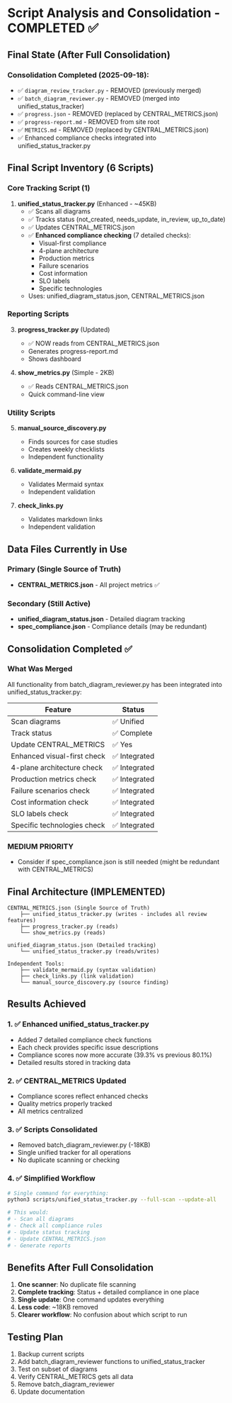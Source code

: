 # Script Analysis and Consolidation - COMPLETED ✅

## Final State (After Full Consolidation)

### Consolidation Completed (2025-09-18):
- ✅ `diagram_review_tracker.py` - REMOVED (previously merged)
- ✅ `batch_diagram_reviewer.py` - REMOVED (merged into unified_status_tracker)
- ✅ `progress.json` - REMOVED (replaced by CENTRAL_METRICS.json)
- ✅ `progress-report.md` - REMOVED from site root
- ✅ `METRICS.md` - REMOVED (replaced by CENTRAL_METRICS.json)
- ✅ Enhanced compliance checks integrated into unified_status_tracker.py

## Final Script Inventory (6 Scripts)

### Core Tracking Script (1)
1. **unified_status_tracker.py** (Enhanced - ~45KB)
   - ✅ Scans all diagrams
   - ✅ Tracks status (not_created, needs_update, in_review, up_to_date)
   - ✅ Updates CENTRAL_METRICS.json
   - ✅ **Enhanced compliance checking** (7 detailed checks):
     - Visual-first compliance
     - 4-plane architecture
     - Production metrics
     - Failure scenarios
     - Cost information
     - SLO labels
     - Specific technologies
   - Uses: unified_diagram_status.json, CENTRAL_METRICS.json

### Reporting Scripts
3. **progress_tracker.py** (Updated)
   - ✅ NOW reads from CENTRAL_METRICS.json
   - Generates progress-report.md
   - Shows dashboard

4. **show_metrics.py** (Simple - 2KB)
   - ✅ Reads CENTRAL_METRICS.json
   - Quick command-line view

### Utility Scripts
5. **manual_source_discovery.py**
   - Finds sources for case studies
   - Creates weekly checklists
   - Independent functionality

6. **validate_mermaid.py**
   - Validates Mermaid syntax
   - Independent validation

7. **check_links.py**
   - Validates markdown links
   - Independent validation

## Data Files Currently in Use

### Primary (Single Source of Truth)
- **CENTRAL_METRICS.json** - All project metrics ✅

### Secondary (Still Active)
- **unified_diagram_status.json** - Detailed diagram tracking
- **spec_compliance.json** - Compliance details (may be redundant)

## Consolidation Completed ✅

### What Was Merged

All functionality from batch_diagram_reviewer.py has been integrated into unified_status_tracker.py:

| Feature | Status |
|---------|--------|
| Scan diagrams | ✅ Unified |
| Track status | ✅ Complete |
| Update CENTRAL_METRICS | ✅ Yes |
| Enhanced visual-first check | ✅ Integrated |
| 4-plane architecture check | ✅ Integrated |
| Production metrics check | ✅ Integrated |
| Failure scenarios check | ✅ Integrated |
| Cost information check | ✅ Integrated |
| SLO labels check | ✅ Integrated |
| Specific technologies check | ✅ Integrated |

### MEDIUM PRIORITY
- Consider if spec_compliance.json is still needed (might be redundant with CENTRAL_METRICS)

## Final Architecture (IMPLEMENTED)

```
CENTRAL_METRICS.json (Single Source of Truth)
    ├── unified_status_tracker.py (writes - includes all review features)
    ├── progress_tracker.py (reads)
    └── show_metrics.py (reads)

unified_diagram_status.json (Detailed tracking)
    └── unified_status_tracker.py (reads/writes)

Independent Tools:
    ├── validate_mermaid.py (syntax validation)
    ├── check_links.py (link validation)
    └── manual_source_discovery.py (source finding)
```

## Results Achieved

### 1. ✅ Enhanced unified_status_tracker.py
- Added 7 detailed compliance check functions
- Each check provides specific issue descriptions
- Compliance scores now more accurate (39.3% vs previous 80.1%)
- Detailed results stored in tracking data

### 2. ✅ CENTRAL_METRICS Updated
- Compliance scores reflect enhanced checks
- Quality metrics properly tracked
- All metrics centralized

### 3. ✅ Scripts Consolidated
- Removed batch_diagram_reviewer.py (-18KB)
- Single unified tracker for all operations
- No duplicate scanning or checking

### 4. ✅ Simplified Workflow
```bash
# Single command for everything:
python3 scripts/unified_status_tracker.py --full-scan --update-all

# This would:
# - Scan all diagrams
# - Check all compliance rules
# - Update status tracking
# - Update CENTRAL_METRICS.json
# - Generate reports
```

## Benefits After Full Consolidation

1. **One scanner**: No duplicate file scanning
2. **Complete tracking**: Status + detailed compliance in one place
3. **Single update**: One command updates everything
4. **Less code**: ~18KB removed
5. **Clearer workflow**: No confusion about which script to run

## Testing Plan

1. Backup current scripts
2. Add batch_diagram_reviewer functions to unified_status_tracker
3. Test on subset of diagrams
4. Verify CENTRAL_METRICS gets all data
5. Remove batch_diagram_reviewer
6. Update documentation